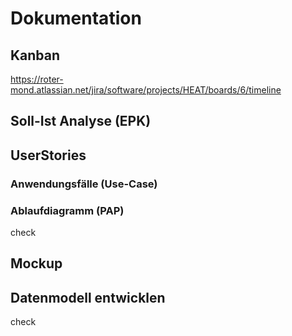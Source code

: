 # Dokumentation

## Kanban
https://roter-mond.atlassian.net/jira/software/projects/HEAT/boards/6/timeline

## Soll-Ist Analyse (EPK)


## UserStories
### Anwendungsfälle (Use-Case)
### Ablaufdiagramm (PAP)
check

## Mockup

## Datenmodell entwicklen
check

